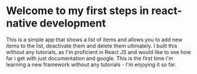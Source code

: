 # Welcome to my first steps in react-native development

This is a simple app that shows a list of items and allows you to add new items to the list, deactivate them and delete them ultimately.
I built this without any tutorials, as I'm proficient in React JS and would like to see how far i get with just documentation and google. 
This is the first time i'm learning a new framework without any tutorials - I'm enjoying it so far.